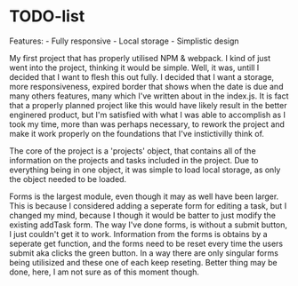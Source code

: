 # TODO-list

Features:
    - Fully responsive
    - Local storage
    - Simplistic design

My first project that has properly utilised NPM & webpack.
I kind of just went into the project, thinking it would be simple.
Well, it was, untill I decided that I want to flesh this out fully.
I decided that I want a storage, more responsiveness, expired border
that shows when the date is due and many others features, many which
I've written about in the index.js. It is fact that a properly planned
project like this would have likely result in the better enginered
product, but I'm satisfied with what I was able to accomplish as I took
my time, more than was perhaps necessary, to rework the project and 
make it work properly on the foundations that I've instictivilly 
think of. 

The core of the project is a 'projects' object, that contains all of
the information on the projects and tasks included in the project.
Due to everything being in one object, it was simple to load local 
storage, as only the object needed to be loaded.

Forms is the largest module, even though it may as well have been
larger. This is because I considered adding a seperate form for 
editing a task, but I changed my mind, because I though it would
be batter to just modify the existing addTask form. The way I've done
forms, is without a submit button, I just couldn't get it to work.
Information from the forms is obtains by a seperate get function,
and the forms need to be reset every time the users submit aka
clicks the green button. In a way there are only singular forms
being utilisized and these one of each keep reseting. Better thing
may be done, here, I am not sure as of this moment though.